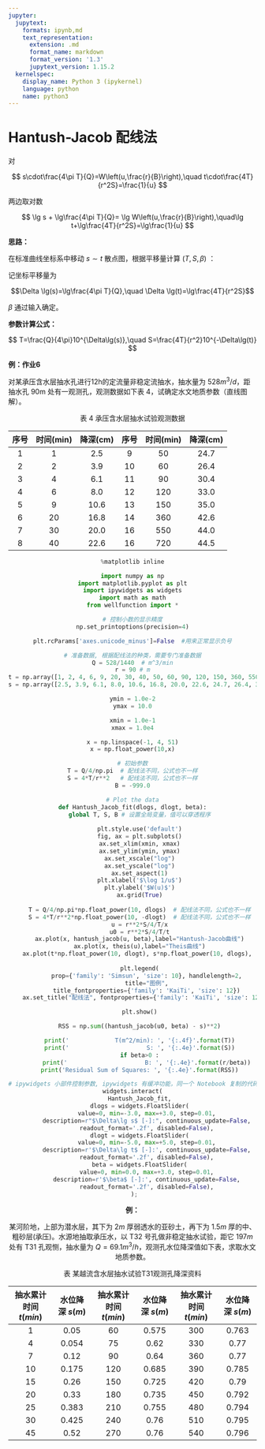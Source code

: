 ```yaml
---
jupyter:
  jupytext:
    formats: ipynb,md
    text_representation:
      extension: .md
      format_name: markdown
      format_version: '1.3'
      jupytext_version: 1.15.2
  kernelspec:
    display_name: Python 3 (ipykernel)
    language: python
    name: python3
---
```


# Hantush-Jacob 配线法


对

$$
s\cdot\frac{4\pi T}{Q}=W\left(u,\frac{r}{B}\right),\quad t\cdot\frac{4T}{r^2S}=\frac{1}{u}
$$

两边取对数

$$
\lg s + \lg\frac{4\pi T}{Q}= \lg W\left(u,\frac{r}{B}\right),\quad\lg t+\lg\frac{4T}{r^2S}=\lg\frac{1}{u}
$$


**思路：**

在标准曲线坐标系中移动 $s\sim t$ 散点图，根据平移量计算 $(T,S,\beta)$ ：

记坐标平移量为 

$$\Delta \lg(s)=\lg\frac{4\pi T}{Q},\quad \Delta \lg(t)=\lg\frac{4T}{r^2S}$$

$\beta$ 通过输入确定。

**参数计算公式：**

$$
T=\frac{Q}{4\pi}10^{\Delta\lg(s)},\quad S=\frac{4T}{r^2}10^{-\Delta\lg(t)}
$$


**例：作业6**

对某承压含水层抽水孔进行12h的定流量非稳定流抽水，抽水量为 $528m^3/d$，距抽水孔 90m  处有一观测孔，观测数据如下表 4，试确定水文地质参数（直线图解）。

<center> 表 4 承压含水层抽水试验观测数据

| 序号 | 时间(min) | 降深(cm) | 序号 | 时间(min) | 降深(cm) |
| :--: | :-------: | :------: | :--: | :-------: | :------: |
|  1   |     1     |   2.5    |  9   |    50     |   24.7   |
|  2   |     2     |   3.9    |  10  |    60     |   26.4   |
|  3   |     4     |   6.1    |  11  |    90     |   30.4   |
|  4   |     6     |   8.0    |  12  |    120    |   33.0   |
|  5   |     9     |   10.6   |  13  |    150    |   35.0   |
|  6   |    20     |   16.8   |  14  |    360    |   42.6   |
|  7   |    30     |   20.0   |  16  |    550    |   44.0   |
|  8   |    40     |   22.6   |  16  |    720    |   44.5   |

```python
%matplotlib inline

import numpy as np
import matplotlib.pyplot as plt
import ipywidgets as widgets
import math as math
from wellfunction import *

# 控制小数的显示精度
np.set_printoptions(precision=4)

plt.rcParams['axes.unicode_minus']=False  #用来正常显示负号
```

```python code_folding=[0]
# 准备数据, 根据配线法的种类，需要专门准备数据
Q = 528/1440  # m^3/min
r = 90 # m
t = np.array([1, 2, 4, 6, 9, 20, 30, 40, 50, 60, 90, 120, 150, 360, 550, 720]) # min
s = np.array([2.5, 3.9, 6.1, 8.0, 10.6, 16.8, 20.0, 22.6, 24.7, 26.4, 30.4, 33.0, 35.0, 42.6, 44.0, 44.5])/100 # m

ymin = 1.0e-2
ymax = 10.0

xmin = 1.0e-1
xmax = 1.0e4

x = np.linspace(-1, 4, 51)
x = np.float_power(10,x)

# 初始参数
T = Q/4/np.pi  # 配线法不同，公式也不一样
S = 4*T/r**2   # 配线法不同，公式也不一样
B = -999.0
```

```python code_folding=[0, 1]
# Plot the data
def Hantush_Jacob_fit(dlogs, dlogt, beta):
    global T, S, B # 设置全局变量，值可以穿透程序
    
    plt.style.use('default')
    fig, ax = plt.subplots()
    ax.set_xlim(xmin, xmax)
    ax.set_ylim(ymin, ymax)
    ax.set_xscale("log")
    ax.set_yscale("log")
    ax.set_aspect(1)
    plt.xlabel('$\log 1/u$')
    plt.ylabel('$W(u)$')
    ax.grid(True)
    
    T = Q/4/np.pi*np.float_power(10, dlogs)  # 配线法不同，公式也不一样
    S = 4*T/r**2*np.float_power(10, -dlogt)  # 配线法不同，公式也不一样
    u = r**2*S/4/T/x
    u0 = r**2*S/4/T/t
    ax.plot(x, hantush_jacob(u, beta),label="Hantush-Jacob曲线")
    ax.plot(x, theis(u),label="Theis曲线")
    ax.plot(t*np.float_power(10, dlogt), s*np.float_power(10, dlogs), '*', label="观测值")
    
    plt.legend(
        prop={'family': 'Simsun', 'size': 10}, handlelength=2,
        title="图例",
        title_fontproperties={'family': 'KaiTi', 'size': 12})
    ax.set_title("配线法", fontproperties={'family': 'KaiTi', 'size': 12}) # 指定显示中文字体

    plt.show()

    RSS = np.sum((hantush_jacob(u0, beta) - s)**2)

    print('             T(m^2/min): ', '{:.4f}'.format(T))
    print('                      S: ', '{:.4e}'.format(S))
    if beta>0 :
        print('                      B: ', '{:.4e}'.format(r/beta))
    print('Residual Sum of Squares: ', '{:.4e}'.format(RSS))
```

```python code_folding=[0]
# ipywidgets 小部件控制参数, ipywidgets 有缓冲功能，同一个 Notebook 复制的代码得不到所期望的结果
widgets.interact(
    Hantush_Jacob_fit,
    dlogs = widgets.FloatSlider(
        value=0, min=-3.0, max=+3.0, step=0.01,
        description=r"$\Delta\lg s$ [-]:", continuous_update=False,
        readout_format='.2f', disabled=False),
    dlogt = widgets.FloatSlider(
        value=0, min=-5.0, max=+5.0, step=0.01,
        description=r'$\Delta\lg t$ [-]:', continuous_update=False,
        readout_format='.2f', disabled=False),
    beta = widgets.FloatSlider(
        value=0, min=0.0, max=+3.0, step=0.01,
        description=r'$\beta$ [-]:', continuous_update=False,
        readout_format='.2f', disabled=False),
    );   
```

**例：**

某河阶地，上部为潜水层，其下为 $2m$ 厚弱透水的亚砂土，再下为 $1.5m$ 厚的中、粗砂层(承压)。水源地抽取承压水，以 T32 号孔做非稳定抽水试验，距它 $197m$ 处有 T31 孔观恻，抽水量为 $Q=69.1m^3/h$，观测孔水位降深值如下表，求取水文地质参数。

<center> 表  某越流含水层抽水试验T31观测孔降深资料

| 抽水累计时间 $t(min)$ | 水位降深 $s(m)$ | 抽水累计时间 $t(min)$ | 水位降深 $s(m)$ | 抽水累计时间 $t(min)$ | 水位降深 $s(m)$ |
| :-------------------: | :-------------: | :-------------------: | :-------------: | :-------------------: | :-------------: |
|           1           |      0.05       |          60           |      0.575      |          300          |      0.763      |
|           4           |      0.054      |          75           |      0.62       |          330          |      0.77       |
|           7           |      0.12       |          90           |      0.64       |          360          |      0.77       |
|          10           |      0.175      |          120          |      0.685      |          390          |      0.785      |
|          15           |      0.26       |          150          |      0.725      |          420          |      0.79       |
|          20           |      0.33       |          180          |      0.735      |          450          |      0.792      |
|          25           |      0.383      |          210          |      0.755      |          480          |      0.794      |
|          30           |      0.425      |          240          |      0.76       |          510          |      0.795      |
|          45           |      0.52       |          270          |      0.76       |          540          |      0.796      |


```python

```
